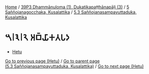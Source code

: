 
[Home](/) / [39P3 Dhammānuloma (1), Dukatikapaṭṭhānapāḷi (3)](../...md) / [5 Saññojanagocchaka, Kusalattika](...md) / [5.3 Saññojanasampayuttaduka, Kusalattika](../39P3/5/5.3.md)

# 𑁫𑁇𑁩𑁇𑁨 𑀅𑀩𑁆𑀬𑀸𑀓𑀢𑀧𑀤

* [Hetu](5.3.2/Hetu.md)

[Go to previous page (Hetu)](5.3.1/5.3.1.7/Hetu.md) / [Go to parent page (5.3 Saññojanasampayuttaduka, Kusalattika)](../39P3/5/5.3.md) / [Go to next page (Hetu)](5.3.2/Hetu.md)


